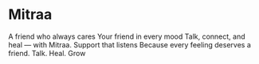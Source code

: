 # Mitraa
A friend who always cares  Your friend in every mood Talk, connect, and heal — with Mitraa.
Support that listens Because every feeling deserves a friend. Talk. Heal. Grow
